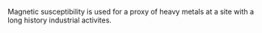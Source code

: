 Magnetic susceptibility is used for a proxy of heavy metals at a site with a long history industrial activites.

